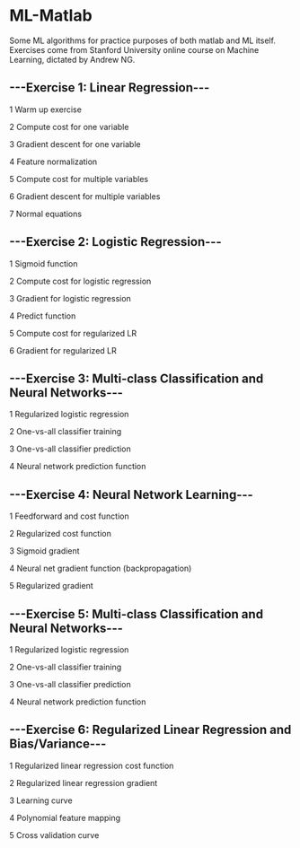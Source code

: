 # ML-Matlab
Some ML algorithms for practice purposes of both matlab and ML itself.
Exercises come from Stanford University online course on Machine Learning, dictated by Andrew NG.

---Exercise 1: Linear Regression---
-
1	Warm up exercise

2	Compute cost for one variable

3	Gradient descent for one variable

4	Feature normalization

5	Compute cost for multiple variables

6	Gradient descent for multiple variables

7	Normal equations


---Exercise 2: Logistic Regression---
-
1	Sigmoid function

2	Compute cost for logistic regression

3	Gradient for logistic regression

4	Predict function

5	Compute cost for regularized LR

6	Gradient for regularized LR


---Exercise 3: Multi-class Classification and Neural Networks---
-
1	Regularized logistic regression

2	One-vs-all classifier training

3	One-vs-all classifier prediction

4	Neural network prediction function


---Exercise 4: Neural Network Learning---
-
1	Feedforward and cost function

2	Regularized cost function

3	Sigmoid gradient

4	Neural net gradient function (backpropagation)

5	Regularized gradient


---Exercise 5: Multi-class Classification and Neural Networks---
-
1	Regularized logistic regression

2	One-vs-all classifier training

3	One-vs-all classifier prediction

4	Neural network prediction function


---Exercise 6: Regularized Linear Regression and Bias/Variance---
-
1	Regularized linear regression cost function

2	Regularized linear regression gradient

3	Learning curve

4	Polynomial feature mapping

5	Cross validation curve
